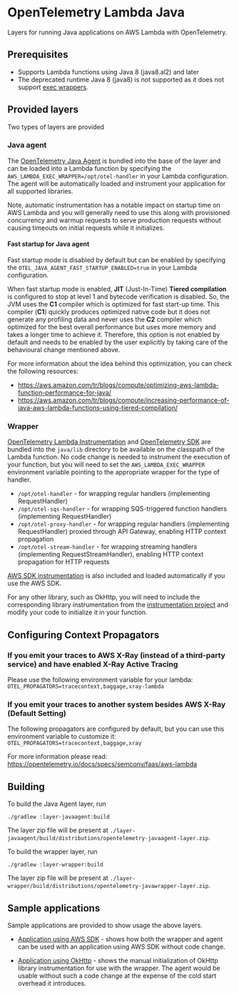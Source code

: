 # OpenTelemetry Lambda Java

Layers for running Java applications on AWS Lambda with OpenTelemetry.

## Prerequisites

- Supports Lambda functions using Java 8 (java8.al2) and later
- The deprecated runtime Java 8 (java8) is not supported as it does not support [exec wrappers](https://docs.aws.amazon.com/lambda/latest/dg/runtimes-modify.html#runtime-wrapper).

## Provided layers

Two types of layers are provided

### Java agent

The [OpenTelemetry Java Agent](https://github.com/open-telemetry/opentelemetry-java-instrumentation)
is bundled into the base of the layer and can be loaded into a Lambda function by specifying the
`AWS_LAMBDA_EXEC_WRAPPER=/opt/otel-handler` in your Lambda configuration. The agent will be automatically
loaded and instrument your application for all supported libraries.

Note, automatic instrumentation has a notable impact on startup time on AWS Lambda and you will
generally need to use this along with provisioned concurrency and warmup requests to serve production
requests without causing timeouts on initial requests while it initializes.

#### Fast startup for Java agent

Fast startup mode is disabled by default but can be enabled by specifying the `OTEL_JAVA_AGENT_FAST_STARTUP_ENABLED=true`
in your Lambda configuration.

When fast startup mode is enabled, **JIT** (Just-In-Time) **Tiered compilation** is configured to stop at level 1 
and bytecode verification is disabled. So, the JVM uses the **C1** compiler which is optimized for fast start-up time. 
This compiler (**C1**) quickly produces optimized native code 
but it does not generate any profiling data and never uses the **C2** compiler 
which optimized for the best overall performance but uses more memory and takes a longer time to achieve it.
Therefore, this option is not enabled by default and needs to be enabled by the user explicitly 
by taking care of the behavioural change mentioned above.

For more information about the idea behind this optimization, you can check the following resources:
- https://aws.amazon.com/tr/blogs/compute/optimizing-aws-lambda-function-performance-for-java/
- https://aws.amazon.com/tr/blogs/compute/increasing-performance-of-java-aws-lambda-functions-using-tiered-compilation/

### Wrapper

[OpenTelemetry Lambda Instrumentation](https://github.com/open-telemetry/opentelemetry-java-instrumentation/tree/main/instrumentation/aws-lambda)
and [OpenTelemetry SDK](https://github.com/open-telemetry/opentelemetry-java) are bundled into the
`java/lib` directory to be available on the classpath of the Lambda function. No code change is
needed to instrument the execution of your function, but you will need to set the `AWS_LAMBDA_EXEC_WRAPPER`
environment variable pointing to the appropriate wrapper for the type of handler.

- `/opt/otel-handler` - for wrapping regular handlers (implementing RequestHandler)
- `/opt/otel-sqs-handler` - for wrapping SQS-triggered function handlers (implementing RequestHandler)
- `/opt/otel-proxy-handler` - for wrapping regular handlers (implementing RequestHandler) proxied through API Gateway, enabling HTTP context propagation
- `/opt/otel-stream-handler` - for wrapping streaming handlers (implementing RequestStreamHandler), enabling HTTP context propagation for HTTP requests

[AWS SDK instrumentation](https://github.com/open-telemetry/opentelemetry-java-instrumentation/tree/main/instrumentation/aws-sdk/aws-sdk-2.2/library) is also
included and loaded automatically if you use the AWS SDK.

For any other library, such as OkHttp, you will need to include the corresponding library instrumentation
from the [instrumentation project](https://github.com/open-telemetry/opentelemetry-java-instrumentation) and
modify your code to initialize it in your function.

## Configuring Context Propagators

### If you emit your traces to AWS X-Ray (instead of a third-party service) and have enabled X-Ray Active Tracing
Please use the following environment variable for your lambda:
`OTEL_PROPAGATORS=tracecontext,baggage,xray-lambda`

### If you emit your traces to another system besides AWS X-Ray (Default Setting)
The following propagators are configured by default, but you can use this environment variable to customize it:
`OTEL_PROPAGATORS=tracecontext,baggage,xray`


For more information please read: https://opentelemetry.io/docs/specs/semconv/faas/aws-lambda

## Building

To build the Java Agent layer, run

```
./gradlew :layer-javaagent:build
```

The layer zip file will be present at `./layer-javaagent/build/distributions/opentelemetry-javaagent-layer.zip`.

To build the wrapper layer, run

```
./gradlew :layer-wrapper:build
```

The layer zip file will be present at `./layer-wrapper/build/distributions/opentelemetry-javawrapper-layer.zip`.

## Sample applications

Sample applications are provided to show usage the above layers.

- [Application using AWS SDK](./sample-apps/aws-sdk) - shows how both the wrapper and agent can be used
  with an application using AWS SDK without code change.

- [Application using OkHttp](./sample-apps/okhttp) - shows the manual initialization of OkHttp
  library instrumentation for use with the wrapper. The agent would be usable without such a code change
  at the expense of the cold start overhead it introduces.